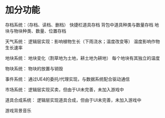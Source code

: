 # 加分功能



存档系统：（存档、读档、删档）
快捷栏道具存档
背包中道具种类与数量存档
地块与物块种类、数量、位置存档

天气系统：
逻辑层实现：影响植物生长（下雨浇水；温度改变等）
温度影响作物生长速率

地块系统：
地块变化（割草地为土地，耕土地为耕地）
每个地块有其独立的温度

物块系统：
物块的放置与销毁

事件系统：
通过UE4的委托/代理实现，与数据系统配合驱动通信

市场系统：
逻辑层实现买卖，但由于UI未完善，未加入游戏中

道具合成系统：
逻辑层实现道具合成，但由于UI未完善，未加入游戏中

游戏背景音乐
